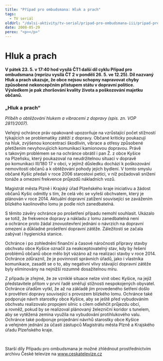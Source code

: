 ```yaml
---
title: "Případ pro ombudsmana: Hluk a prach"
tags:
  - TV seriál
oldUrl: "/dalsi-aktivity/tv-serial/pripad-pro-ombudsmana-iii/pripad-pro-ombudsmana-hluk-a-prach/"
date: 2008-05-29
perex: "<p></p>"
---
```


<!-- imported from the old website -->

<h1 class="Nadpis1">Hluk a prach</h1><p class="Normln-web"><span style="FONT-WEIGHT: bold">V pátek 23. 5. v 17:40 hod vysílá ČT1 další díl cyklu Případ pro ombudsmana (reprízu vysílá ČT 2 v pondělí 26. 5. ve 12.25). Díl nazvaný Hluk a prach </span><span style="FONT-WEIGHT: bold">ukazuje, že obce nejsou schopny napravovat chyby způsobené nekoncepčním přístupem státu v dopravní politice. Výsledkem je pak zhoršování kvality života a poškozování majetku občanů. </span></p><h3 class="Nadpis2">„Hluk a prach“</h3><p class="Normln-web"><span style="FONT-STYLE: italic">Příběh o obtěžování hlukem a vibracemi z dopravy (spis. zn. VOP 2811</span><span style="FONT-STYLE: italic">/200</span><span style="FONT-STYLE: italic">7</span><span style="FONT-STYLE: italic">). </span></p><p class="Normln-web">Veřejný ochránce práv opakovaně upozorňuje na vzrůstající počet stížností týkajících se problematiky zátěží z dopravy. Občané kriticky poukazují na hluk, zvýšenou koncentraci škodlivin, vibrace a otřesy způsobené přetížením nevyhovujících komunikací kamionovou dopravou. Právě s takovým problémem se na ochránce obrátil i pan Ž. z obce Kyšice na Plzeňsku, který poukazoval na neudržitelnou situaci v dopravě po komunikaci III/180 17 v obci, v jejímž důsledku dochází k poškozování nemovitostí občanů a k obtěžování pohody jejich bydlení. V tomto smyslu občané Kyšic předali v roce 2006 starostovi petici, v níž požadovali snížení tonáže a omezení frekvence průjezdů nákladních vozů.</p><p class="Normln-web">Magistrát města Plzně i Krajský úřad Plzeňského kraje iniciativu a žádost občanů Kyšic odmítly s tím, že celá věc se vyřeší obchvatem, který je plánován v roce 2014. Aktuální dopravní zatížení související se zavážením blízkého kaolinového lomu je podle nich zanedbatelná.</p><p class="Normln-web">S těmito závěry ochránce po prošetření případu nemohl souhlasit. Ukázalo se totiž, že frekvence dopravy a nákladu z lomu zanedbatelná není a ochránce proto žádal znovuotevření jednání o návrzích na dopravní omezení a důkladné prošetření dopravní zátěže. Záležitostí se začala zabývat i hygienická stanice.</p><p class="Normln-web">Ochránce i po zohlednění finanční a časové náročnosti přípravy stavby obchvatu obce Kyšice označil za neakceptovatelný stav, kdy by řešení problémů občanů obce mělo být vázáno až na realizaci stavby v roce 2014. Ochránce zdůraznil, že je povinností správních úřadů, jako i vlastníka komunikace, zasadit se o to, aby negativní vlivy stávající dopravní zátěže byly eliminovány na nejnižší rozumně dosažitelnou míru.</p><p class="Normln-web">Z případu je zřejmé, že ze vzniklé situace nelze vinit obec Kyšice, na jejíž představitele přitom v první řadě směřují stížnosti nespokojených obyvatel. Ochránce úřadům vytkl, že až na základě jím provedeného šetření došlo k prověření dopravy související s provozem blízkého lomu. Ochránce také podporuje návrh starostky obce Kyšice, aby se ještě před vybudováním obchvatu realizovalo propojení silnic s cílem odlehčit průjezdu obcí, a rovněž, pokud by se realizoval plánovaný železniční koridor s tunelem, aby se vytěžená zemina využila na vybudování protihlukového valu. Ochránce také podporuje projednání návrhů starostky obce Kyšice a veřejném jednání za účasti zástupců Magistrátu města Plzně a Krajského úřadu Plzeňského kraje.</p><p class="Normln-web"> </p><p class="Normln-web">Starší díly Případu pro ombudsmana je možné zhlédnout prostřednictvím archivu České televize na <a href="../../TISKOVÉ%20ZPRÁVY%202008/www.ceskatelevize.cz">www.ceskatelevize.cz</a></p><p class="Normln-web"> </p>
